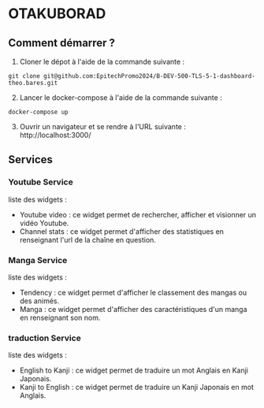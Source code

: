 # OTAKUBORAD

## Comment démarrer ?


1. Cloner le dépot à l'aide de la commande suivante : 

```shell
git clone git@github.com:EpitechPromo2024/B-DEV-500-TLS-5-1-dashboard-theo.bares.git
```

2. Lancer le docker-compose à l'aide de la commande suivante :

```shell
docker-compose up
```

3. Ouvrir un navigateur et se rendre à l'URL suivante : http://localhost:3000/

## Services

### Youtube Service

liste des widgets :

* Youtube video : ce widget permet de rechercher, afficher et visionner un vidéo Youtube.
* Channel stats : ce widget permet d'afficher des statistiques en renseignant l'url de la chaîne en question.

### Manga Service

liste des widgets :

* Tendency : ce widget permet d'afficher le classement des mangas ou des animés.
* Manga : ce widget permet d'afficher des caractéristiques d'un manga en renseignant son nom.

### traduction Service

liste des widgets :

* English to Kanji : ce widget permet de traduire un mot Anglais en Kanji Japonais.
* Kanji to English : ce widget permet de traduire un Kanji Japonais en mot Anglais.